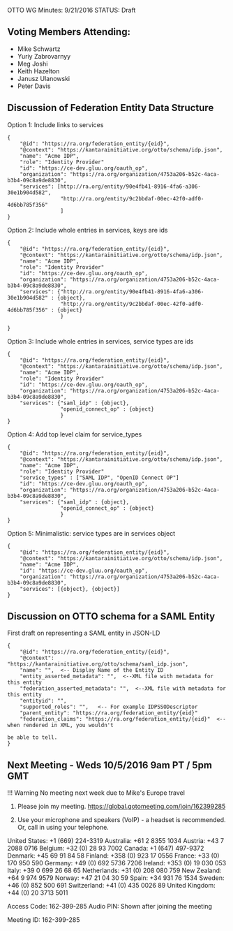 OTTO WG Minutes: 9/21/2016
STATUS: Draft

## Voting Members Attending:
 - Mike Schwartz
 - Yuriy Zabrovarnyy
 - Meg Joshi
 - Keith Hazelton
 - Janusz Ulanowski
 - Peter Davis

## Discussion of Federation Entity Data Structure


Option 1: Include links to services

```
{
    "@id": "https://ra.org/federation_entity/{eid}",
    "@context": "https://kantarainitiative.org/otto/schema/idp.json",
    "name": "Acme IDP",
    "role": "Identity Provider"
    "id": "https://ce-dev.gluu.org/oauth_op",
    "organization": "https://ra.org/organization/4753a206-b52c-4aca-b3b4-09c8a9de8830",
    "services": [http://ra.org/entity/90e4fb41-8916-4fa6-a306-30e1b904d582",
                 "http://ra.org/entity/9c2bbdaf-00ec-42f0-adf0-4d6bb785f356"
                 ]
}
```

Option 2: Include whole entries in services, keys are ids
```
{
    "@id": "https://ra.org/federation_entity/{eid}",
    "@context": "https://kantarainitiative.org/otto/schema/idp.json",
    "name": "Acme IDP",
    "role": "Identity Provider"
    "id": "https://ce-dev.gluu.org/oauth_op",
    "organization": "https://ra.org/organization/4753a206-b52c-4aca-b3b4-09c8a9de8830",
    "services": {"http://ra.org/entity/90e4fb41-8916-4fa6-a306-30e1b904d582" : {object},
                 "http://ra.org/entity/9c2bbdaf-00ec-42f0-adf0-4d6bb785f356" : {object}
                 }
    
}
```

Option 3: Include whole entries in services, service types are ids

```
{
    "@id": "https://ra.org/federation_entity/{eid}",
    "@context": "https://kantarainitiative.org/otto/schema/idp.json",
    "name": "Acme IDP",
    "role": "Identity Provider"
    "id": "https://ce-dev.gluu.org/oauth_op",
    "organization": "https://ra.org/organization/4753a206-b52c-4aca-b3b4-09c8a9de8830",
    "services": {"saml_idp" : {object},
                 "openid_connect_op" : {object}
                 }
}
```

Option 4: Add top level claim for service_types
```
{
    "@id": "https://ra.org/federation_entity/{eid}",
    "@context": "https://kantarainitiative.org/otto/schema/idp.json",
    "name": "Acme IDP",
    "role": "Identity Provider"
    "service_types" : ["SAML IDP", "OpenID Connect OP"]
    "id": "https://ce-dev.gluu.org/oauth_op",
    "organization": "https://ra.org/organization/4753a206-b52c-4aca-b3b4-09c8a9de8830",
    "services": {"saml_idp" : {object},
                 "openid_connect_op" : {object}
                 }
}
```

Option 5: Minimalistic: service types are in services object
```
{
    "@id": "https://ra.org/federation_entity/{eid}",
    "@context": "https://kantarainitiative.org/otto/schema/idp.json",
    "name": "Acme IDP",
    "id": "https://ce-dev.gluu.org/oauth_op",
    "organization": "https://ra.org/organization/4753a206-b52c-4aca-b3b4-09c8a9de8830",
    "services": [{object}, {object}]
}
```

## Discussion on OTTO schema for a SAML Entity

First draft on representing a SAML entity in JSON-LD

```
{
    "@id": "https://ra.org/federation_entity/{eid}",
    "@context": "https://kantarainitiative.org/otto/schema/saml_idp.json",
    "name": "",  <-- Display Name of the Entity ID
    "entity_asserted_metadata": "",  <--XML file with metadata for this entity
    "federation_asserted_metadata": "",  <--XML file with metadata for this entity
    "entityid": "",
    "supported_roles": "",   <-- For example IDPSSODescriptor
    "parent_entity": "https://ra.org/federation_entity/{eid}"
    "federation_claims": "https://ra.org/federation_entity/{eid}"  <--when rendered in XML, you wouldn't
                                                                      be able to tell.
}
```

## Next Meeting - Weds 10/5/2016 9am PT / 5pm GMT

!!! Warning
    No meeting next week due to Mike's Europe travel

1.  Please join my meeting.
https://global.gotomeeting.com/join/162399285

2.  Use your microphone and speakers (VoIP) - a headset is recommended.  
Or, call in using your telephone.

United States: +1 (669) 224-3319
Australia: +61 2 8355 1034
Austria: +43 7 2088 0716
Belgium: +32 (0) 28 93 7002
Canada: +1 (647) 497-9372
Denmark: +45 69 91 84 58
Finland: +358 (0) 923 17 0556
France: +33 (0) 170 950 590
Germany: +49 (0) 692 5736 7206
Ireland: +353 (0) 19 030 053
Italy: +39 0 699 26 68 65
Netherlands: +31 (0) 208 080 759
New Zealand: +64 9 974 9579
Norway: +47 21 04 30 59
Spain: +34 931 76 1534
Sweden: +46 (0) 852 500 691
Switzerland: +41 (0) 435 0026 89
United Kingdom: +44 (0) 20 3713 5011

Access Code: 162-399-285
Audio PIN: Shown after joining the meeting

Meeting ID: 162-399-285

